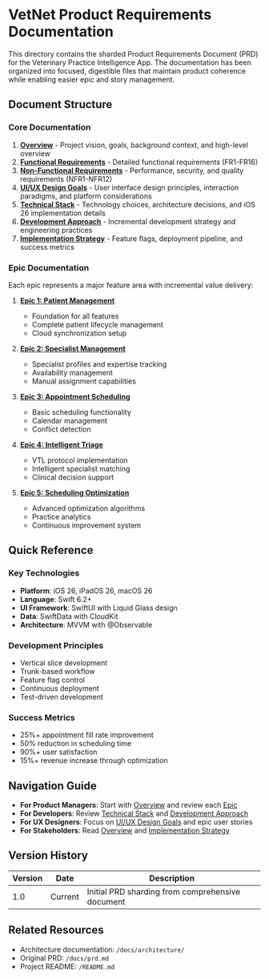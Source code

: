 # VetNet Product Requirements Documentation

This directory contains the sharded Product Requirements Document (PRD) for the Veterinary Practice Intelligence App. The documentation has been organized into focused, digestible files that maintain product coherence while enabling easier epic and story management.

## Document Structure

### Core Documentation

1. **[Overview](overview.md)** - Project vision, goals, background context, and high-level overview
2. **[Functional Requirements](requirements-functional.md)** - Detailed functional requirements (FR1-FR16)
3. **[Non-Functional Requirements](requirements-non-functional.md)** - Performance, security, and quality requirements (NFR1-NFR12)
4. **[UI/UX Design Goals](ui-ux-design.md)** - User interface design principles, interaction paradigms, and platform considerations
5. **[Technical Stack](technical-stack.md)** - Technology choices, architecture decisions, and iOS 26 implementation details
6. **[Development Approach](development-approach.md)** - Incremental development strategy and engineering practices
7. **[Implementation Strategy](implementation-strategy.md)** - Feature flags, deployment pipeline, and success metrics

### Epic Documentation

Each epic represents a major feature area with incremental value delivery:

1. **[Epic 1: Patient Management](epic-1-patient-management.md)**
   - Foundation for all features
   - Complete patient lifecycle management
   - Cloud synchronization setup

2. **[Epic 2: Specialist Management](epic-2-specialist-management.md)**
   - Specialist profiles and expertise tracking
   - Availability management
   - Manual assignment capabilities

3. **[Epic 3: Appointment Scheduling](epic-3-appointment-scheduling.md)**
   - Basic scheduling functionality
   - Calendar management
   - Conflict detection

4. **[Epic 4: Intelligent Triage](epic-4-intelligent-triage.md)**
   - VTL protocol implementation
   - Intelligent specialist matching
   - Clinical decision support

5. **[Epic 5: Scheduling Optimization](epic-5-scheduling-optimization.md)**
   - Advanced optimization algorithms
   - Practice analytics
   - Continuous improvement system

## Quick Reference

### Key Technologies
- **Platform**: iOS 26, iPadOS 26, macOS 26
- **Language**: Swift 6.2+
- **UI Framework**: SwiftUI with Liquid Glass design
- **Data**: SwiftData with CloudKit
- **Architecture**: MVVM with @Observable

### Development Principles
- Vertical slice development
- Trunk-based workflow
- Feature flag control
- Continuous deployment
- Test-driven development

### Success Metrics
- 25%+ appointment fill rate improvement
- 50% reduction in scheduling time
- 90%+ user satisfaction
- 15%+ revenue increase through optimization

## Navigation Guide

- **For Product Managers**: Start with [Overview](overview.md) and review each [Epic](epic-1-patient-management.md)
- **For Developers**: Review [Technical Stack](technical-stack.md) and [Development Approach](development-approach.md)
- **For UX Designers**: Focus on [UI/UX Design Goals](ui-ux-design.md) and epic user stories
- **For Stakeholders**: Read [Overview](overview.md) and [Implementation Strategy](implementation-strategy.md)

## Version History

| Version | Date | Description |
|---------|------|-------------|
| 1.0 | Current | Initial PRD sharding from comprehensive document |

## Related Resources

- Architecture documentation: `/docs/architecture/`
- Original PRD: `/docs/prd.md`
- Project README: `/README.md`